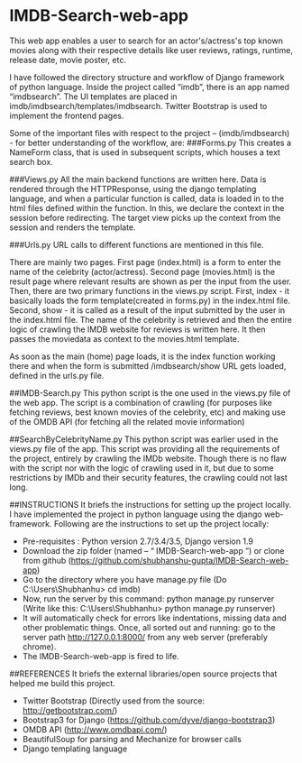 # IMDB-Search-web-app
This web app enables a user to search for an actor's/actress's top known movies along with their respective details like user reviews, ratings, runtime, release date, movie poster, etc. 

I have followed the directory structure and workflow of Django framework of python language. Inside the project called “imdb”, there is an app named “imdbsearch”. The UI templates are placed in imdb/imdbsearch/templates/imdbsearch. Twitter Bootstrap is used to implement the frontend pages.

Some of the important files with respect to the project – (imdb/imdbsearch) - for better understanding of the workflow, are:
###Forms.py 
This creates a NameForm class, that is used in subsequent scripts, which houses a text search box.

###Views.py
All the main backend functions are written here. Data is rendered through the HTTPResponse, using the django templating language, and when a particular function is called, data is loaded in to the html files defined within the function. In this, we declare the context in the session before redirecting. The target view picks up the context from the session and renders the template. 

###Urls.py
URL calls to different functions are mentioned in this file.

There are mainly two pages. First page (index.html) is a form to enter the name of the celebrity (actor/actress). Second page (movies.html) is the result page where relevant results are shown as per the input from the user. Then, there are two primary functions in the views.py script. First, index - it basically loads the form template(created in forms.py) in the index.html file. Second, show - it is called as a result of the input submitted by the user in the index.html file. The name of the celebrity is retrieved and then the entire logic of crawling the IMDB website for reviews is written here. It then passes the moviedata as context to the movies.html template.

As soon as the main (home) page loads, it is the index function working there and when the form is submitted /imdbsearch/show URL gets loaded, defined in the urls.py file. 

##IMDB-Search.py
This python script is the one used in the views.py file of the web app. The script is a combination of crawling (for purposes like fetching reviews, best known movies of the celebrity, etc) and making use of the OMDB API (for fetching all the related movie information)

##SearchByCelebrityName.py
This python script was earlier used in the views.py file of the app. This script was providing all the requirements of the project, entirely by crawling the IMDb website. Though there is no flaw with the script nor with the logic of crawling used in it, but due to some restrictions by IMDb and their security features, the crawling could not last long. 

##INSTRUCTIONS
It briefs the instructions for setting up the project locally.
I have implemented the project in python language using the django web-framework.
Following are the instructions to set up the project locally:
* Pre-requisites : Python version 2.7/3.4/3.5, Django version 1.9
* Download the zip folder (named – “ IMDB-Search-web-app ”) or clone from github (https://github.com/shubhanshu-gupta/IMDB-Search-web-app)
* Go to the directory where you have manage.py file (Do C:\Users\Shubhanhu\> cd imdb)
* Now, run the server by this command: python manage.py runserver (Write like this: C:\Users\Shubhanhu\> python manage.py runserver)
* It will automatically check for errors like indentations, missing data and other problematic things. Once, all sorted out and running: go to the server path http://127.0.0.1:8000/ from any web server (preferably chrome).
* The IMDB-Search-web-app is fired to life.
 

##REFERENCES
It briefs the external libraries/open source projects that helped me build this project.
* Twitter Bootstrap (Directly used from the source: http://getbootstrap.com/)
* Bootstrap3 for Django (https://github.com/dyve/django-bootstrap3)
* OMDB API (http://www.omdbapi.com/)
* BeautifulSoup for parsing and Mechanize for browser calls
* Django templating language












